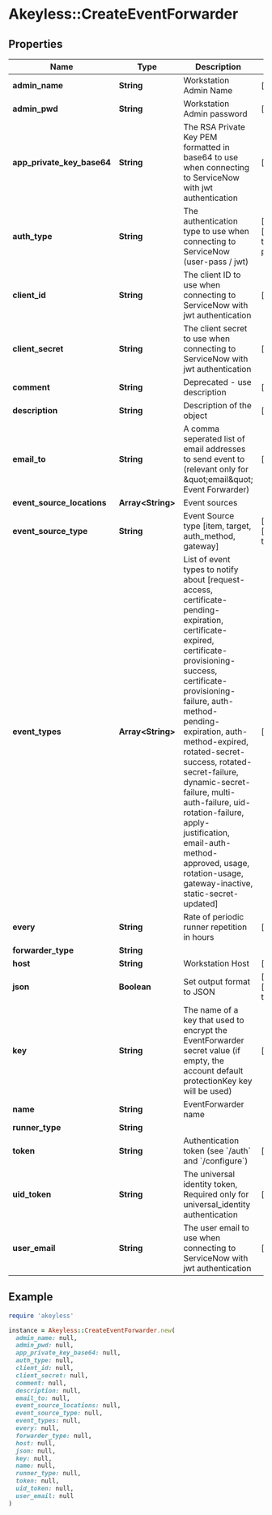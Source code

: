 # Akeyless::CreateEventForwarder

## Properties

| Name | Type | Description | Notes |
| ---- | ---- | ----------- | ----- |
| **admin_name** | **String** | Workstation Admin Name | [optional] |
| **admin_pwd** | **String** | Workstation Admin password | [optional] |
| **app_private_key_base64** | **String** | The RSA Private Key PEM formatted in base64 to use when connecting to ServiceNow with jwt authentication | [optional] |
| **auth_type** | **String** | The authentication type to use when connecting to ServiceNow (user-pass / jwt) | [optional][default to &#39;user-pass&#39;] |
| **client_id** | **String** | The client ID to use when connecting to ServiceNow with jwt authentication | [optional] |
| **client_secret** | **String** | The client secret to use when connecting to ServiceNow with jwt authentication | [optional] |
| **comment** | **String** | Deprecated - use description | [optional] |
| **description** | **String** | Description of the object | [optional] |
| **email_to** | **String** | A comma seperated list of email addresses to send event to (relevant only for \&quot;email\&quot; Event Forwarder) | [optional] |
| **event_source_locations** | **Array&lt;String&gt;** | Event sources |  |
| **event_source_type** | **String** | Event Source type [item, target, auth_method, gateway] | [optional][default to &#39;item&#39;] |
| **event_types** | **Array&lt;String&gt;** | List of event types to notify about [request-access, certificate-pending-expiration, certificate-expired, certificate-provisioning-success, certificate-provisioning-failure, auth-method-pending-expiration, auth-method-expired, rotated-secret-success, rotated-secret-failure, dynamic-secret-failure, multi-auth-failure, uid-rotation-failure, apply-justification, email-auth-method-approved, usage, rotation-usage, gateway-inactive, static-secret-updated] | [optional] |
| **every** | **String** | Rate of periodic runner repetition in hours | [optional] |
| **forwarder_type** | **String** |  |  |
| **host** | **String** | Workstation Host | [optional] |
| **json** | **Boolean** | Set output format to JSON | [optional][default to false] |
| **key** | **String** | The name of a key that used to encrypt the EventForwarder secret value (if empty, the account default protectionKey key will be used) | [optional] |
| **name** | **String** | EventForwarder name |  |
| **runner_type** | **String** |  |  |
| **token** | **String** | Authentication token (see &#x60;/auth&#x60; and &#x60;/configure&#x60;) | [optional] |
| **uid_token** | **String** | The universal identity token, Required only for universal_identity authentication | [optional] |
| **user_email** | **String** | The user email to use when connecting to ServiceNow with jwt authentication | [optional] |

## Example

```ruby
require 'akeyless'

instance = Akeyless::CreateEventForwarder.new(
  admin_name: null,
  admin_pwd: null,
  app_private_key_base64: null,
  auth_type: null,
  client_id: null,
  client_secret: null,
  comment: null,
  description: null,
  email_to: null,
  event_source_locations: null,
  event_source_type: null,
  event_types: null,
  every: null,
  forwarder_type: null,
  host: null,
  json: null,
  key: null,
  name: null,
  runner_type: null,
  token: null,
  uid_token: null,
  user_email: null
)
```

